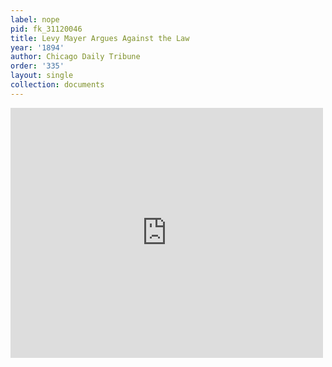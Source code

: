 ```yaml
---
label: nope
pid: fk_31120046
title: Levy Mayer Argues Against the Law
year: '1894'
author: Chicago Daily Tribune
order: '335'
layout: single
collection: documents
---
```

<iframe src="https://northwestern.app.box.com/embed/s/j3saou4ltkxfe3mts7v4p6g1aq975j5d?sortColumn=date&view=list" width="500" height="400" frameborder="0" allowfullscreen webkitallowfullscreen msallowfullscreen></iframe>

